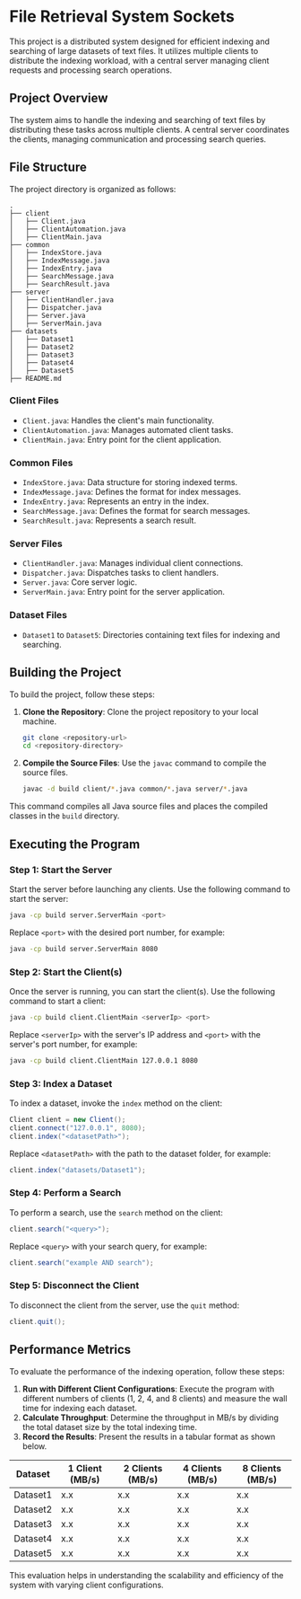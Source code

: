 # File Retrieval System Sockets

This project is a distributed system designed for efficient indexing and searching of large datasets of text files. It utilizes multiple clients to distribute the indexing workload, with a central server managing client requests and processing search operations.


## Project Overview

The system aims to handle the indexing and searching of text files by distributing these tasks across multiple clients. A central server coordinates the clients, managing communication and processing search queries.

## File Structure

The project directory is organized as follows:

```
.
├── client
│   ├── Client.java
│   ├── ClientAutomation.java
│   ├── ClientMain.java
├── common
│   ├── IndexStore.java
│   ├── IndexMessage.java
│   ├── IndexEntry.java
│   ├── SearchMessage.java
│   ├── SearchResult.java
├── server
│   ├── ClientHandler.java
│   ├── Dispatcher.java
│   ├── Server.java
│   ├── ServerMain.java
├── datasets
│   ├── Dataset1
│   ├── Dataset2
│   ├── Dataset3
│   ├── Dataset4
│   ├── Dataset5
├── README.md
```

### Client Files
- `Client.java`: Handles the client's main functionality.
- `ClientAutomation.java`: Manages automated client tasks.
- `ClientMain.java`: Entry point for the client application.

### Common Files
- `IndexStore.java`: Data structure for storing indexed terms.
- `IndexMessage.java`: Defines the format for index messages.
- `IndexEntry.java`: Represents an entry in the index.
- `SearchMessage.java`: Defines the format for search messages.
- `SearchResult.java`: Represents a search result.

### Server Files
- `ClientHandler.java`: Manages individual client connections.
- `Dispatcher.java`: Dispatches tasks to client handlers.
- `Server.java`: Core server logic.
- `ServerMain.java`: Entry point for the server application.

### Dataset Files
- `Dataset1` to `Dataset5`: Directories containing text files for indexing and searching.

## Building the Project

To build the project, follow these steps:

1. **Clone the Repository**: Clone the project repository to your local machine.
   ```bash
   git clone <repository-url>
   cd <repository-directory>
   ```

2. **Compile the Source Files**: Use the `javac` command to compile the source files.
   ```bash
   javac -d build client/*.java common/*.java server/*.java
   ```

This command compiles all Java source files and places the compiled classes in the `build` directory.

## Executing the Program

### Step 1: Start the Server

Start the server before launching any clients. Use the following command to start the server:
```bash
java -cp build server.ServerMain <port>
```
Replace `<port>` with the desired port number, for example:
```bash
java -cp build server.ServerMain 8080
```

### Step 2: Start the Client(s)

Once the server is running, you can start the client(s). Use the following command to start a client:
```bash
java -cp build client.ClientMain <serverIp> <port>
```
Replace `<serverIp>` with the server's IP address and `<port>` with the server's port number, for example:
```bash
java -cp build client.ClientMain 127.0.0.1 8080
```

### Step 3: Index a Dataset

To index a dataset, invoke the `index` method on the client:
```java
Client client = new Client();
client.connect("127.0.0.1", 8080);
client.index("<datasetPath>");
```
Replace `<datasetPath>` with the path to the dataset folder, for example:
```java
client.index("datasets/Dataset1");
```

### Step 4: Perform a Search

To perform a search, use the `search` method on the client:
```java
client.search("<query>");
```
Replace `<query>` with your search query, for example:
```java
client.search("example AND search");
```

### Step 5: Disconnect the Client

To disconnect the client from the server, use the `quit` method:
```java
client.quit();
```

## Performance Metrics

To evaluate the performance of the indexing operation, follow these steps:

1. **Run with Different Client Configurations**: Execute the program with different numbers of clients (1, 2, 4, and 8 clients) and measure the wall time for indexing each dataset.
2. **Calculate Throughput**: Determine the throughput in MB/s by dividing the total dataset size by the total indexing time.
3. **Record the Results**: Present the results in a tabular format as shown below.

| Dataset  | 1 Client (MB/s) | 2 Clients (MB/s) | 4 Clients (MB/s) | 8 Clients (MB/s) |
|----------|------------------|------------------|------------------|------------------|
| Dataset1 |        x.x       |       x.x        |      x.x         |      x.x         |
| Dataset2 |        x.x       |       x.x        |      x.x         |      x.x         |
| Dataset3 |        x.x       |       x.x        |      x.x         |      x.x         |
| Dataset4 |        x.x       |       x.x        |      x.x         |      x.x         |
| Dataset5 |        x.x       |       x.x        |      x.x         |      x.x         |

This evaluation helps in understanding the scalability and efficiency of the system with varying client configurations.
